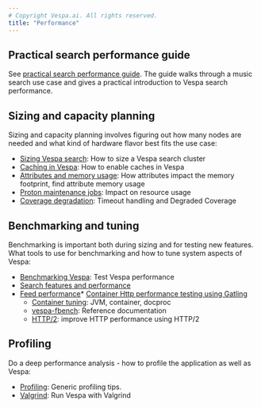 ```yaml
---
# Copyright Vespa.ai. All rights reserved.
title: "Performance"
---
```


## Practical search performance guide

See [practical search performance guide](practical-search-performance-guide.html).
The guide walks through a music search use case and gives a practical introduction to Vespa search performance.

## Sizing and capacity planning

Sizing and capacity planning involves figuring out how many nodes are needed
and what kind of hardware flavor best fits the use case:
* [Sizing Vespa search](sizing-search.html): How to size a Vespa search cluster
* [Caching in Vespa](caches-in-vespa.html): How to enable caches in Vespa
* [Attributes and memory usage](../attributes.html):
  How attributes impact the memory footprint, find attribute memory usage
* [Proton maintenance jobs](../proton.html#proton-maintenance-jobs): Impact on resource usage
* [Coverage degradation](../graceful-degradation.html): Timeout handling and Degraded Coverage

## Benchmarking and tuning

Benchmarking is important both during sizing and for testing new features.
What tools to use for benchmarking and how to tune system aspects of Vespa:
* [Benchmarking Vespa](vespa-benchmarking.html):
  Test Vespa performance
* [Search features and performance](feature-tuning.html)
* [Feed performance](sizing-feeding.html)* [Container Http performance testing using Gatling](container-http.html)
  * [Container tuning](container-tuning.html): JVM, container, docproc
  * [vespa-fbench](/en/operations/tools.html#vespa-fbench): Reference documentation
  * [HTTP/2](http2.html): improve HTTP performance using HTTP/2

## Profiling

Do a deep performance analysis - how to profile the application as well as Vespa:
* [Profiling](profiling.html): Generic profiling tips.
* [Valgrind](valgrind.html): Run Vespa with Valgrind
